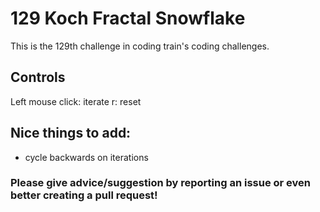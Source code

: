 # 129 Koch Fractal Snowflake

This is the 129th challenge in coding train's coding challenges.

## Controls

Left mouse click: iterate
r: reset

## Nice things to add:

- cycle backwards on iterations

### Please give advice/suggestion by reporting an issue or even better creating a pull request!